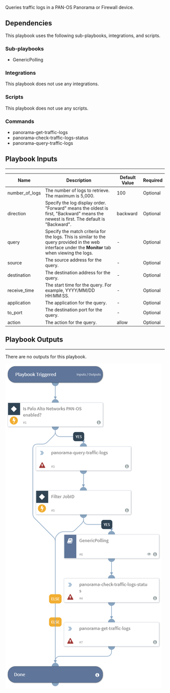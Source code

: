 Queries traffic logs in a PAN-OS Panorama or Firewall device.

## Dependencies
This playbook uses the following sub-playbooks, integrations, and scripts.

### Sub-playbooks
* GenericPolling

### Integrations
This playbook does not use any integrations.

### Scripts
This playbook does not use any scripts.

### Commands
* panorama-get-traffic-logs
* panorama-check-traffic-logs-status
* panorama-query-traffic-logs

## Playbook Inputs
---

| **Name** | **Description** | **Default Value** | **Required** |
| --- | --- | --- | --- | 
| number_of_logs | The number of logs to retrieve. The maximum is 5,000. | 100 | Optional |
| direction | Specify the log display order. "Forward" means the oldest is first, "Backward" means the newest is first. The default is "Backward". | backward | Optional |
| query | Specify the match criteria for the logs. This is similar to the query provided in the web interface under the **Monitor** tab when viewing the logs. | - | Optional |
| source | The source address for the query. | - | Optional |
| destination | The destination address for the query. | - | Optional |
| receive_time | The start time for the query. For example, YYYY/MM/DD HH:MM:SS. | - |Optional |
| application | The application for the query. | - |Optional |
| to_port | The destination port for the query. | - | Optional |
| action | The action for the query. | allow |Optional |

## Playbook Outputs
---
There are no outputs for this playbook.

![PanoramaQueryTrafficLogs](https://raw.githubusercontent.com/demisto/content/1bdd5229392bd86f0cc58265a24df23ee3f7e662/docs/images/playbooks/PanoramaQueryTrafficLogs.png)
